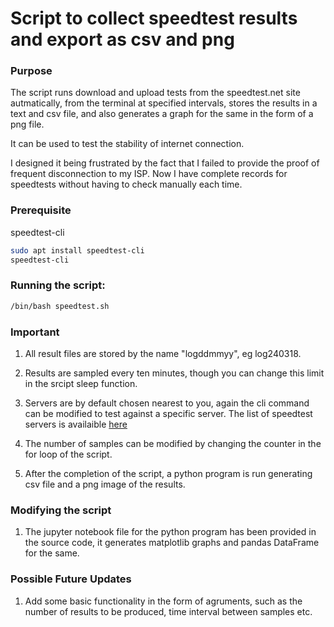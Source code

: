 # Script to collect speedtest results and export as csv and png

### Purpose

The script runs download and upload tests from the speedtest.net site autmatically, from the terminal at specified intervals, stores the results in a text and csv file, and also generates a graph for the same in the form of a png file.

It can be used to test the stability of internet connection.

I designed it being frustrated by the fact that I failed to provide the proof of frequent disconnection to my ISP. Now I have complete records for speedtests without having to check manually each time.

### Prerequisite
speedtest-cli
```bash
sudo apt install speedtest-cli
speedtest-cli
```

### Running the script:
```bash
/bin/bash speedtest.sh
```

### Important
1. All result files are stored by the name "logddmmyy", eg log240318.

2. Results are sampled every ten minutes, though you can change this limit in the srcipt sleep function.

3. Servers are by default chosen nearest to you, again the cli command can be modified to test against a specific server. The list of speedtest servers is availaible [here](http://www.speedtest.net/speedtest-servers.php)

4. The number of samples can be modified by changing the counter in the for loop of the script.

5. After the completion of the script, a python program is run generating csv file and a png image of the results.

### Modifying the script

1. The jupyter notebook file for the python program has been provided in the source code, it generates matplotlib graphs and pandas DataFrame for the same.

### Possible Future Updates

1. Add some basic functionality in the form of agruments, such as the number of results to be produced, time interval between samples etc.
